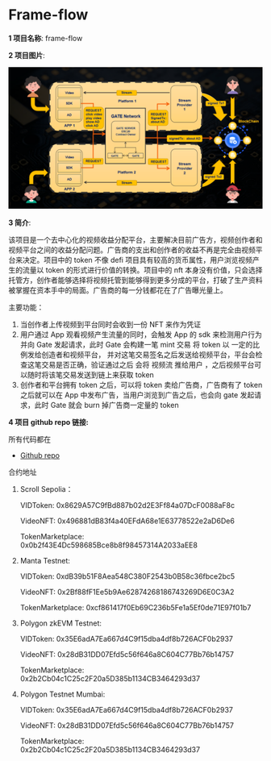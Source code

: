 # Frame-flow

**1 项目名称**: frame-flow 

**2 项目图片**:

![img-001](img/Decentralized-Video-revenue-Distribution/img001.png)

**3 简介**:

该项目是一个去中心化的视频收益分配平台，主要解决目前广告方，视频创作者和视频平台之间的收益分配问题。广告商的支出和创作者的收益不再是完全由视频平台来决定。项目中的 token 不像 defi 项目具有较高的货币属性，用户浏览视频产生的流量以 token 的形式进行价值的转换。项目中的 nft 本身没有价值，只会选择托管方，创作者能够选择将视频托管到能够得到更多分成的平台，打破了生产资料被掌握在资本手中的局面。广告商的每一分钱都花在了广告曝光量上。

主要功能：

1. 当创作者上传视频到平台同时会收到一份 NFT 来作为凭证
2. 用户通过 App 观看视频产生流量的同时，会触发 App 的 sdk 来检测用户行为并向 Gate 发起请求，此时 Gate 会构建一笔 mint 交易 将 token 以 一定的比例发给创造者和视频平台， 并对这笔交易签名之后发送给视频平台，平台会检查这笔交易是否正确，验证通过之后 会将 视频流 推给用户 ，之后视频平台可以随时将该笔交易发送到链上来获取 token
3. 创作者和平台拥有 token 之后，可以将 token 卖给广告商，广告商有了 token 之后就可以在 App 中发布广告，当用户浏览到广告之后，也会向 gate 发起请求，此时 Gate 就会 burn 掉广告商一定量的 token

**4 项目 github repo 链接:**

所有代码都在

- [Github repo](https://github.com/frame-flow/frame-flow)

合约地址

1.  Scroll Sepolia：

    VIDToken: 0x8629A57C9fBd887b02d2E3Ff84a07DcF0088aF8c

    VideoNFT: 0x496881dB83f4a40EFdA68e1E63778522e2aD6De6

    TokenMarketplace: 0x0b2f43E4Dc598685Bce8b8f98457314A2033aEE8

2.  Manta Testnet:

    VIDToken: 0xdB39b51F8Aea548C380F2543b0B58c36fbce2bc5

    VideoNFT: 0x2Bf88fF1Ee5b9Ae62874268186743269D6E0C3A2

    TokenMarketplace: 0xcf861417f0Eb69C236b5Fe1a5Ef0de71E97f01b7

3.  Polygon zkEVM Testnet:

    VIDToken: 0x35E6adA7Ea667d4C9f15dba4df8b726ACF0b2937

    VideoNFT: 0x28dB31DD07Efd5c56f646a8C604C77Bb76b14757

    TokenMarketplace: 0x2b2Cb04c1C25c2F20a5D385b1134CB3464293d37

4.  Polygon Testnet Mumbai:

    VIDToken: 0x35E6adA7Ea667d4C9f15dba4df8b726ACF0b2937

    VideoNFT: 0x28dB31DD07Efd5c56f646a8C604C77Bb76b14757

    TokenMarketplace: 0x2b2Cb04c1C25c2F20a5D385b1134CB3464293d37
